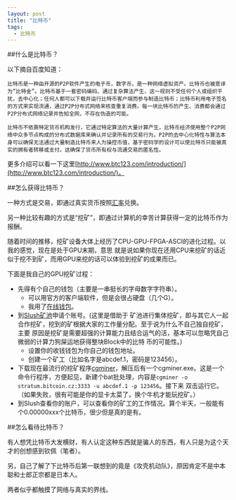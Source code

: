 ```yaml
---
layout: post
title: "比特币"
tags: 
  - 比特币
---
```


##什么是比特币？

以下摘自百度知道：

	比特币是一种由开源的P2P软件产生的电子币，数字币，是一种网络虚拟资产。比特币也被意译为“比特金”。比特币基于一套密码编码、通过复杂算法产生，这一规则不受任何个人或组织干扰，去中心化；任何人都可以下载并运行比特币客户端而参与制造比特币；比特币利用电子签名的方式来实现流通，通过P2P分布式网络来核查重复消费。每一块比特币的产生、消费都会通过P2P分布式网络记录并告知全网，不存在伪造的可能。

	比特币不依靠特定货币机构发行，它通过特定算法的大量计算产生，比特币经济使用整个P2P网络中众多节点构成的分布式数据库来确认并记录所有的交易行为。P2P的去中心化特性与算法本身可以确保无法通过大量制造比特币来人为操控币值，基于密码学的设计可以使比特币只能被真实的拥有者转移或支付。这确保了货币所有权与流通交易的匿名性。

更多介绍可以看一下这里[http://www.btc123.com/introduction/](http://www.btc123.com/introduction/)。

##怎么获得比特币？

一种方式是交易，即通过真实货币按照[汇率](http://www.btc123.com)兑换。

另一种比较有趣的方式是“挖矿”，即通过计算机的幸苦计算获得一定的比特币作为报酬。

随着时间的推移，挖矿设备大体上经历了CPU-GPU-FPGA-ASCI的进化过程。以我的感觉，现在是处于GPU末期，意思
就是说如果你现在还用CPU来挖矿的话近似于挖不到矿，而用GPU来挖的话可以体验到挖矿的成果而已。

下面是我自己的GPU挖矿过程：

* 先得有个自己的钱包（主要是一串挺长的字母数字字符串）。
  * 可以用官方的客户端软件，但是会很占硬盘（几个G）。
  * 我用了[在线钱包](https://blockchain.info/zh-cn/wallet)。
* 到[Slush矿池](http://mining.bitcoin.cz/)申请个账号。(这里是借助于
  矿池进行集体挖矿，即与其它人一起合作挖矿，挖到的矿根据大家的工作量分配。至于说为什么不自己独自挖矿，主要
  原因是挖矿是需要超强的计算能力且结合运气的活，基本可以忽略凭自己微弱的计算力狗屎运地获得整块Block中的比特
  币的可能性。)
  * 设置你的收钱钱包为你自己的钱包地址。
  * 创建一个矿工（比如名字是abcdef.1，密码是123456）。
* 下载现在最流行的挖矿程序[cgminer](http://ck.kolivas.org/apps/cgminer/)，解压后有一个cgminer.exe。这是一个
  命令行程序，方便起见，新建个bat批处理，内容是`cgminer -o stratum.bitcoin.cz:3333 -u abcdef.1 -p 123456`。接下来
  双击运行它。（如果失败，很有可能是你的显卡太菜了，换个牛机才能玩挖矿。）
* 到Slush查看你的账户，可以查看你的矿工的工作情况。算个半天，一般能有个0.00000xxx个比特币，很少但是真的是有。

##怎么看待比特币？

有人想凭比特币大发横财，有人认定这种东西就是骗人的东西，有人只是为这个天才的创想感到钦佩（笔者）。

另，自己了解了下比特币后第一联想到的竟是《攻壳机动队》，原因肯定不是中本聪和士郎正宗都是日本人。

两者似乎都触摸了网络与真实的界线。
